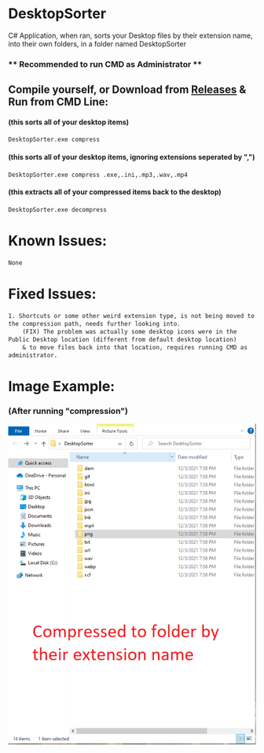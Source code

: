 # DesktopSorter
C# Application, when ran, sorts your Desktop files by their extension name, into their own folders, in a folder named DesktopSorter  


### ** Recommended to run CMD as Administrator **


## Compile yourself, or Download from [Releases](https://github.com/mwd1993/DesktopSorter/releases) & Run from CMD Line:  
  
#### (this sorts all of your desktop items)
```
DesktopSorter.exe compress
```  
#### (this sorts all of your desktop items, ignoring extensions seperated by ",")
```
DesktopSorter.exe compress .exe,.ini,.mp3,.wav,.mp4
```  
#### (this extracts all of your compressed items back to the desktop)  
```
DesktopSorter.exe decompress
```  


# Known Issues:  
```
None
```  

# Fixed Issues:  
```
1. Shortcuts or some other weird extension type, is not being moved to the compression path, needs further looking into.
    (FIX) The problem was actually some desktop icons were in the Public Desktop location (different from default desktop location)
    & to move files back into that location, requires running CMD as administrator.
```  
# Image Example:
### (After running "compression")  
 ![](DesktopSorter.png)

